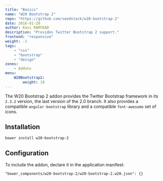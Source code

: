 ```yaml
---
title: "Basics"
name: "W20 Bootstrap 2"
repo: "https://github.com/seedstack/w20-bootstrap-2"
date: 2016-01-20
author: Kavi RAMYEAD
description: "Provides Twitter Bootstrap 2 support."
frontend: "responsive"
weight: -1
tags:
    - "css"
    - "bootstrap"
    - "design"
zones:
    - Addons
menu:
    W20Bootstrap2:
        weight: 10
---
```


The W20 Bootstrap 2 addon provides the Twitter Bootstrap framework in its `2.3.2` version, the last version of the 2.0 branch.
It also provides a compatible `angular-bootstrap` library and a compatible `font-awesome` set of icons.

## Installation

```
bower install w20-bootstrap-2
```

## Configuration

To include the addon, declare it in the application manifest:

```
"bower_components/w20-bootstrap-2/w20-bootstrap-2.w20.json": {}
```